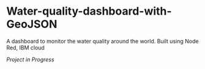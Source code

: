 # Water-quality-dashboard-with-GeoJSON
A dashboard to monitor the water quality around the world.  Built using Node Red, IBM cloud

*Project in Progress*
